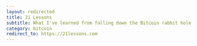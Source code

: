 ```yaml
---
layout: redirected
title: 21 Lessons
subtitle: What I've learned from falling down the Bitcoin rabbit hole
category: bitcoin
redirect_to: https://21lessons.com
---
```


<!-- Part III -->
[Nakamoto Institute]: http://nakamotoinstitute.org
[trojan-paper]: http://citeseerx.ist.psu.edu/viewdoc/download?doi=10.1.1.720.9288&rep=rep1&type=pdf
[Elliptic curve examples]: https://commons.wikimedia.org/wiki/File:ECClines-2.svg

<!-- Part II -->
[Blind monks]: https://en.wikipedia.org/wiki/Blind_men_and_an_elephant

<!-- Part I -->
[Michael Goldstein]: https://medium.com/@bitstein
[Pierre Rochard]: https://medium.com/@pierre_rochard
